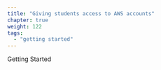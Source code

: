 ```yaml
---
title: "Giving students access to AWS accounts"
chapter: true
weight: 122
tags:
  - "getting started"
---
```


Getting Started
